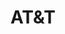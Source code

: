---
title: "AT&T"
url: /fayetteville/atandt-west-martin-luther-king-junior-boulevard-2/
shop: mobile phone
---